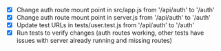 - [x] Change auth route mount point in src/app.js from '/api/auth' to '/auth'
- [x] Change auth route mount point in server.js from '/api/auth' to '/auth'
- [x] Update test URLs in tests/user.test.js from '/api/auth' to '/auth'
- [x] Run tests to verify changes (auth routes working, other tests have issues with server already running and missing routes)
